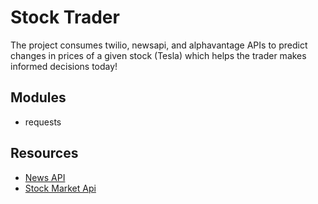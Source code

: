# Stock Trader
The project consumes twilio, newsapi, and alphavantage APIs to predict changes in prices of a given stock (Tesla) 
which helps the trader makes informed decisions today!

## Modules
* requests
## Resources
* [News API](https://newsapi.org/docs/endpoints/everything)
* [Stock Market Api](https://www.alphavantage.co/)